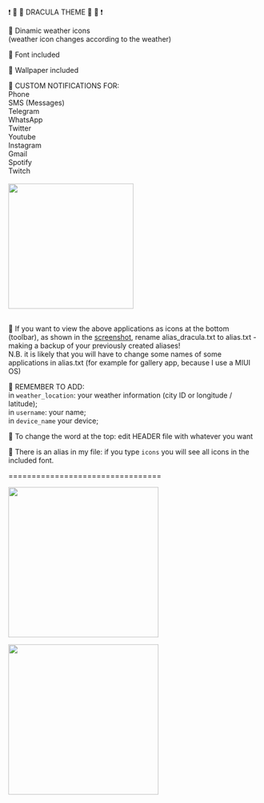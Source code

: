 ❗️ 🦇  🎨   DRACULA THEME   🎨  🦇 ❗️<br>

📌 Dinamic weather icons<br>
(weather icon changes according to the weather)

📌  Font included

📌  Wallpaper included

📌  CUSTOM NOTIFICATIONS FOR:<br>
Phone<br>
SMS (Messages)<br>
Telegram<br>
WhatsApp<br>
Twitter<br>
Youtube<br>
Instagram<br>
Gmail<br>
Spotify<br>
Twitch<br>
<br>
<img src="https://github.com/M4dGun/t-ui_themes/blob/main/Dracula_theme/Screenshot_DRACULA_4.jpg" data-canonical-src="https://github.com/M4dGun/t-ui_themes/blob/main/Dracula_theme/Screenshot_DRACULA_4.jpg" width="250" /><br>
<br>


📌  If you want to view the above applications as icons at the bottom (toolbar), as shown in the [screenshot](https://github.com/M4dGun/t-ui_themes/blob/main/Dracula_theme/Screenshot_DRACULA_1.jpg), rename alias_dracula.txt to alias.txt - making a backup of your previously created aliases!<br>
N.B. it is likely that you will have to change some names of some applications in alias.txt (for example for gallery app, because I use a MIUI OS)<br>

📌  REMEMBER TO ADD:<br>
in `weather_location`: your weather information (city ID or longitude / latitude);<br>
in `username`: your name;<br>
in `device_name` your device;<br>

📌  To change the word at the top: edit HEADER file with whatever you want<br>

📌 There is an alias in my file: if you type `icons` you will see all icons in the included font.

=================================

<img src="https://github.com/M4dGun/t-ui_themes/blob/main/Dracula_theme/Screenshot_DRACULA_1.jpg" data-canonical-src="
https://github.com/M4dGun/t-ui_themes/blob/main/Dracula_theme/Screenshot_DRACULA_1.jpg" width="300" />

<img src="https://github.com/M4dGun/t-ui_themes/blob/main/Dracula_theme/Screenshot_DRACULA_3.jpg" data-canonical-src="
https://github.com/M4dGun/t-ui_themes/blob/main/Dracula_theme/Screenshot_DRACULA_3.jpg" width="300" />


